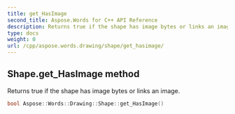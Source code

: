 ```yaml
---
title: get_HasImage
second_title: Aspose.Words for C++ API Reference
description: Returns true if the shape has image bytes or links an image. 
type: docs
weight: 0
url: /cpp/aspose.words.drawing/shape/get_hasimage/
---
```

## Shape.get_HasImage method


Returns true if the shape has image bytes or links an image.

```cpp
bool Aspose::Words::Drawing::Shape::get_HasImage()
```

